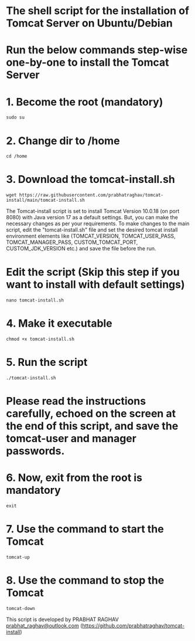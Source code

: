 # The shell script for the installation of Tomcat Server on Ubuntu/Debian

# Run the below commands step-wise one-by-one to install the Tomcat Server

  # 1. Become the root (mandatory)
    sudo su
  
  # 2. Change dir to /home
    cd /home
  
  # 3. Download the tomcat-install.sh
    wget https://raw.githubusercontent.com/prabhatraghav/tomcat-install/main/tomcat-install.sh

  The Tomcat-install script is set to install Tomcat Version 10.0.18 (on port 8080) with Java version 17 as a default settings. But, you can make the necessary changes as per your requirements. To make changes to the main script, edit the "tomcat-install.sh" file and set the desired tomcat install environment elements like (TOMCAT_VERSION, TOMCAT_USER_PASS, TOMCAT_MANAGER_PASS, CUSTOM_TOMCAT_PORT, CUSTOM_JDK_VERSION etc.) and save the file before the run.
  
  # Edit the script (Skip this step if you want to install with default settings)
    nano tomcat-install.sh

  # 4. Make it executable
    chmod +x tomcat-install.sh

  # 5. Run the script
    ./tomcat-install.sh

# Please read the instructions carefully, echoed on the screen at the end of this script, and save the tomcat-user and manager passwords.

# 6. Now, exit from the root is mandatory
    exit

# 7. Use the command to start the Tomcat
    tomcat-up

# 8. Use the command to stop the Tomcat
    tomcat-down

  
This script is developed by PRABHAT RAGHAV prabhat_raghav@outlook.com
(https://github.com/prabhatraghav/tomcat-install)
